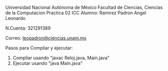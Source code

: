Universidad Nacional Autónoma de México
Facultad de Ciencias, Ciencias de la Computacion
Practica 02 ICC
Alumno: Ramirez Padron Angel Leonardo

N.Cuenta: 321291389

Correo: leopadron@ciencias.unam.mx

Pasos para Compliar y ejecutar:

1. Compliar usando "javac Reloj.java, Main.java"
2. Ejecutar usando "java Main.java"

